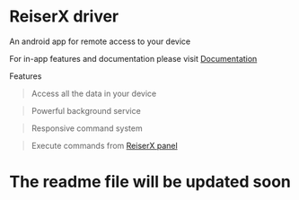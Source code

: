 # ReiserX driver
An android app for remote access to your device

For in-app features and documentation please visit [Documentation](http://reiserx.herokuapp.com/Documentation/)

Features
> Access all the data in your device

> Powerful background service

> Responsive command system

> Execute commands from [ReiserX panel](https://github.com/skzeeshan365/ReiserX.panel)

# The readme file will be updated soon
